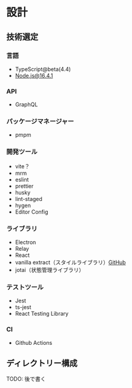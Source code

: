 # 設計

## 技術選定
### 言語
- TypeScript@beta(4.4)
- Node.js@16.4.1

### API
- GraphQL

### パッケージマネージャー
- pmpm

### 開発ツール
- vite？
- mrm
- eslint
- prettier
- husky
- lint-staged
- hygen
- Editor Config

### ライブラリ
- Electron
- Relay
- React
- vanilla extract（スタイルライブラリ）[GitHub](https://github.com/seek-oss/vanilla-extract)    
- jotai（状態管理ライブラリ）

### テストツール
- Jest
- ts-jest
- React Testing Library

### CI
- Github Actions

## ディレクトリー構成
TODO: 後で書く
